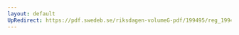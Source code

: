 ```yaml
---
layout: default
UpRedirect: https://pdf.swedeb.se/riksdagen-volumeG-pdf/199495/reg_199495/reg_199495_0206.pdf
---
```

